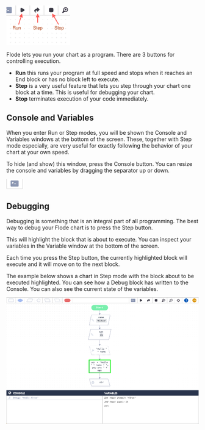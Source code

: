 ![](.guides/img/run.png)

Flode lets you run your chart as a program. There are 3 buttons for controlling execution.

- **Run** this runs your program at full speed and stops when it reaches an End block or has no block left to execute.
- **Step** is a very useful feature that lets you step through your chart one block at a time. This is useful for debugging your chart.
- **Stop** terminates execution of your code immediately.

## Console and Variables
When you enter Run or Step modes, you will be shown the Console and Variables windows at the bottom of the screen. These, together with Step mode especially, are very useful for exactly following the behavior of your chart at your own speed.

To hide (and show) this window, press the Console button.  You can resize the console and variables by dragging the separator up or down.

![](.guides/img/console.png)

## Debugging
Debugging is something that is an integral part of all programming. The best way to debug your Flode chart is to press the Step button.

This will highlight the block that is about to execute. You can inspect your variables in the Variable window at the bottom of the screen.

Each time you press the Step button, the currently highlighted block will execute and it will move on to the next block.

The example below shows a chart in Step mode with the block about to be executed highlighted. You can see how a Debug block has written to the Console. You can also see the current state of the variables.

![](.guides/img/step.png)